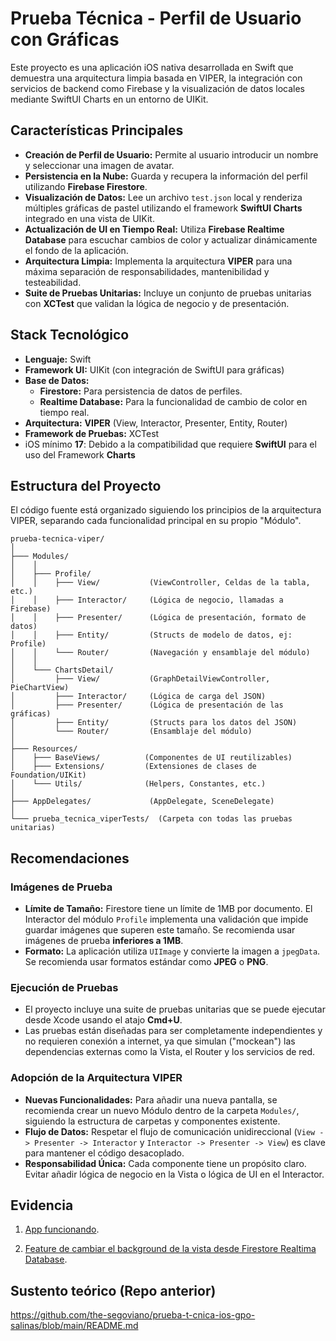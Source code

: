 # Prueba Técnica - Perfil de Usuario con Gráficas

Este proyecto es una aplicación iOS nativa desarrollada en Swift que demuestra una arquitectura limpia  basada en VIPER, la integración con servicios de backend como Firebase y la visualización de datos locales mediante SwiftUI Charts en un entorno de UIKit.

## Características Principales

*   **Creación de Perfil de Usuario:** Permite al usuario introducir un nombre y seleccionar una imagen de avatar.
*   **Persistencia en la Nube:** Guarda y recupera la información del perfil utilizando **Firebase Firestore**.
*   **Visualización de Datos:** Lee un archivo `test.json` local y renderiza múltiples gráficas de pastel utilizando el framework **SwiftUI Charts** integrado en una vista de UIKit.
*   **Actualización de UI en Tiempo Real:** Utiliza **Firebase Realtime Database** para escuchar cambios de color y actualizar dinámicamente el fondo de la aplicación.
*   **Arquitectura Limpia:** Implementa la arquitectura **VIPER** para una máxima separación de responsabilidades, mantenibilidad y testeabilidad.
*   **Suite de Pruebas Unitarias:** Incluye un conjunto de pruebas unitarias con **XCTest** que validan la lógica de negocio y de presentación.

## Stack Tecnológico

*   **Lenguaje:** Swift
*   **Framework UI:** UIKit (con integración de SwiftUI para gráficas)
*   **Base de Datos:**
    *   **Firestore:** Para persistencia de datos de perfiles.
    *   **Realtime Database:** Para la funcionalidad de cambio de color en tiempo real.
*   **Arquitectura:** **VIPER** (View, Interactor, Presenter, Entity, Router)
*   **Framework de Pruebas:** XCTest
*   iOS mínimo **17**: Debido a la compatibilidad que requiere **SwiftUI** para el uso del Framework **Charts**

## Estructura del Proyecto

El código fuente está organizado siguiendo los principios de la arquitectura VIPER, separando cada funcionalidad principal en su propio "Módulo".

```
prueba-tecnica-viper/
│
├─── Modules/
│    │
│    ├─── Profile/
│    │    ├─── View/           (ViewController, Celdas de la tabla, etc.)
│    │    ├─── Interactor/     (Lógica de negocio, llamadas a Firebase)
│    │    ├─── Presenter/      (Lógica de presentación, formato de datos)
│    │    ├─── Entity/         (Structs de modelo de datos, ej: Profile)
│    │    └─── Router/         (Navegación y ensamblaje del módulo)
│    │
│    └─── ChartsDetail/
│         ├─── View/           (GraphDetailViewController, PieChartView)
│         ├─── Interactor/     (Lógica de carga del JSON)
│         ├─── Presenter/      (Lógica de presentación de las gráficas)
│         ├─── Entity/         (Structs para los datos del JSON)
│         └─── Router/         (Ensamblaje del módulo)
│
├─── Resources/
│    ├─── BaseViews/          (Componentes de UI reutilizables)
│    ├─── Extensions/         (Extensiones de clases de Foundation/UIKit)
│    └─── Utils/              (Helpers, Constantes, etc.)
│
├─── AppDelegates/             (AppDelegate, SceneDelegate)
│
└─── prueba_tecnica_viperTests/  (Carpeta con todas las pruebas unitarias)
```

## Recomendaciones

### Imágenes de Prueba

*   **Límite de Tamaño:** Firestore tiene un límite de 1MB por documento. El Interactor del módulo `Profile` implementa una validación que impide guardar imágenes que superen este tamaño. Se recomienda usar imágenes de prueba **inferiores a 1MB**.
*   **Formato:** La aplicación utiliza `UIImage` y convierte la imagen a `jpegData`. Se recomienda usar formatos estándar como **JPEG** o **PNG**.

### Ejecución de Pruebas

*   El proyecto incluye una suite de pruebas unitarias que se puede ejecutar desde Xcode usando el atajo **Cmd+U**.
*   Las pruebas están diseñadas para ser completamente independientes y no requieren conexión a internet, ya que simulan ("mockean") las dependencias externas como la Vista, el Router y los servicios de red.

### Adopción de la Arquitectura VIPER

*   **Nuevas Funcionalidades:** Para añadir una nueva pantalla, se recomienda crear un nuevo Módulo dentro de la carpeta `Modules/`, siguiendo la estructura de carpetas y componentes existente.
*   **Flujo de Datos:** Respetar el flujo de comunicación unidireccional (`View -> Presenter -> Interactor` y `Interactor -> Presenter -> View`) es clave para mantener el código desacoplado.
*   **Responsabilidad Única:** Cada componente tiene un propósito claro. Evitar añadir lógica de negocio en la Vista o lógica de UI en el Interactor.


## Evidencia

1.  [App funcionando](https://mega.nz/file/Tj4SRRCI#NsrgDQzz49sXNNGvkfQrG8xGD_8yyIHa0GYYcjXj1fo).

2.  [Feature de cambiar el background de la vista desde Firestore Realtima Database](https://mega.nz/file/6uhnAYiL#udKoeRqqcsnGLyMTaaS_ZBBbaU4F-2Ao3_x-A5-SMtU).


## Sustento teórico (Repo anterior)

https://github.com/the-segoviano/prueba-t-cnica-ios-gpo-salinas/blob/main/README.md


